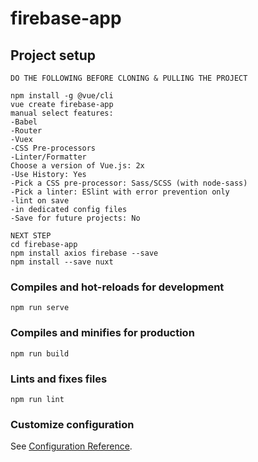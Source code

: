 # firebase-app

## Project setup
```
DO THE FOLLOWING BEFORE CLONING & PULLING THE PROJECT

npm install -g @vue/cli
vue create firebase-app
manual select features:
-Babel
-Router
-Vuex
-CSS Pre-processors
-Linter/Formatter
Choose a version of Vue.js: 2x
-Use History: Yes
-Pick a CSS pre-processor: Sass/SCSS (with node-sass)
-Pick a linter: ESlint with error prevention only
-lint on save
-in dedicated config files
-Save for future projects: No

NEXT STEP
cd firebase-app
npm install axios firebase --save
npm install --save nuxt
```

### Compiles and hot-reloads for development
```
npm run serve
```

### Compiles and minifies for production
```
npm run build
```

### Lints and fixes files
```
npm run lint
```

### Customize configuration
See [Configuration Reference](https://cli.vuejs.org/config/).
